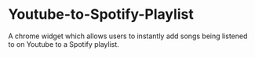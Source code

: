 # Youtube-to-Spotify-Playlist
A chrome widget which allows users to instantly add songs being listened to on Youtube to a Spotify playlist.
